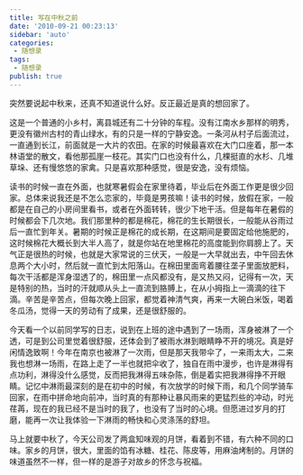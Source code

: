 ```yaml
---
title: 写在中秋之前
date: '2010-09-21 00:23:13'
sidebar: 'auto'
categories:
 - 随想录
tags:
 - 随想录
publish: true
---
```


突然要说起中秋来，还真不知道说什么好。反正最近是真的想回家了。

这是一个普通的小乡村，离县城还有二十分钟的车程。没有江南水乡那样的明秀，更没有徽州古村的青山绿水，有的只是一样的宁静安逸。一条河从村子后面流过，一直通到长江，前面就是一大片的农田。在家的时候最喜欢在大门口座着，那一本林语堂的散文，看他那孤崖一枝花。其实门口也没有什么，几棵挺直的水杉、几堆草垛、还有慢悠悠的家禽。只是喜欢那种感觉，很是安逸，没有烦恼。

读书的时候一直在外面，也就寒暑假会在家里待着，毕业后在外面工作更是很少回家。总体来说我还是不怎么恋家的，毕竟是男孩嘛！读书的时候，放假在家，一般都是在自己的小房间里看书，或者在外面转转，很少下地干活。但是每年在暑假的时候都会下几次地。我们那里种的都是棉花，棉花的生长期很长，一般能从谷雨过后一直忙到年关。暑期的时候正是棉花的成长期，在这期间是要固定给他施肥的，这时候棉花大概长到大半人高了，就是你站在地里棉花的高度能到你肩膀上了。天气正是很热的时候，也就是大家常说的三伏天，一般是一大早就出去，中午回去休息两个大小时，然后就一直忙到太阳落山。在棉田里面弯着腰往垄子里面放肥料，每次干活都是浑身湿透了的，棉田里一点风都没有，是又热又闷，记得有一次，天是特别的热，当时的汗就顺从头上一直流到胳膊上，在从小拇指上一滴滴的往下滴。辛苦是辛苦点，但每次晚上回家，都觉着神清气爽，再来一大碗白米饭，喝着冬瓜汤，觉得一天的劳动有了成果，还是很舒服的。

今天看一个以前同学写的日志，说到在上班的途中遇到了一场雨，浑身被淋了一个透，可是到公司里觉着很舒服，还体会到了被雨水淋到眼睛睁不开的境况。真是好闲情逸致啊！今年在南京也被淋了一次雨，但是那天我带伞了，一来雨太大，二来我也想淋一场雨，在路上走了一半也就把伞收了，独自在雨中漫步，也许是淋得有点功利，淋得没什么感觉，反而把我淋得五味杂陈，倒是着实把我淋得挣不开眼睛。记忆中淋雨最深刻的是在初中的时候，有次放学的时候下雨，和几个同学骑车回家，在雨中拼命地向前冲，当时真的有那种让暴风雨来的更猛烈些的冲动，时光荏苒，现在的我已经不是当时的我了，也没有了当时的心境。但愿进过岁月的打磨，能再一次让我体验一下淋雨的畅快和心灵涤荡的舒坦。

马上就要中秋了，今天公司发了两盒知味观的月饼，看着到不错，有六种不同的口味。家乡的月饼，很大，里面的馅有冰糖、桂花、陈皮等，用麻油烤制的。月饼的味道虽然不一样，但一样的是游子对故乡的怀念与祝福。
